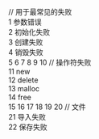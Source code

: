 // 用于最常见的失败<br>
 1  参数错误   <br>
 2  初始化失败 <br>
 3  创建失败   <br>
 4  销毁失败   <br>
 5
 6
 7
 8
 9
10
// 操作符失败<br>
11  new   <br>
12  delete<br>
13  malloc<br>
14  free  <br>
15
16
17
18
19
20
// 文件<br>
21 导入失败 <br>
22 保存失败 <br>
